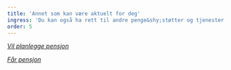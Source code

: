 ```yaml
---
title: 'Annet som kan være aktuelt for deg'
ingress: 'Du kan også ha rett til andre penge&shy;støtter og tjenester fra NAV.'
order: 5
---
```


_[Vil planlegge pensjon](javascript:void(0);)_

_[Får pensjon](javascript:void(0);)_
